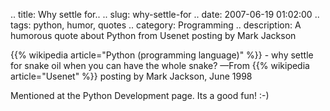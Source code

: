 .. title: Why settle for..
.. slug: why-settle-for
.. date: 2007-06-19 01:02:00
.. tags: python, humor, quotes
.. category: Programming
.. description: A humorous quote about Python from Usenet posting by Mark Jackson

{{% wikipedia article="Python (programming language)" %}} - why settle for snake oil when you can have the whole snake? —From {{% wikipedia article="Usenet" %}} posting by Mark Jackson, June 1998

Mentioned at the Python Development page. Its a good fun! :-)
